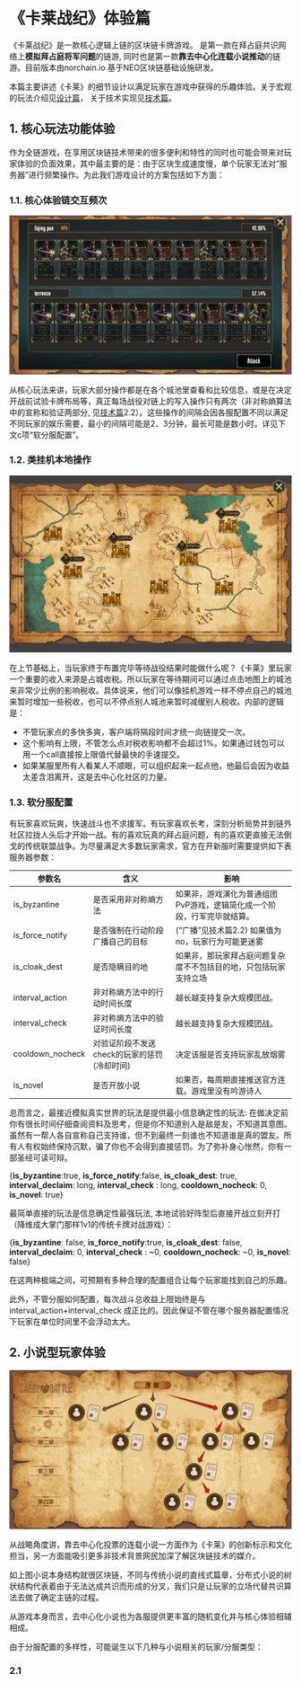 # 《卡莱战纪》体验篇



《卡莱战纪》是一款核心逻辑上链的区块链卡牌游戏。 是第一款在拜占庭共识网络上**模拟拜占庭将军问题**的链游, 同时也是第一款**靠去中心化连载小说推动**的链游。目前版本由norchain.io 基于NEO区块链基础设施研发。

本篇主要讲述《卡莱》的细节设计以满足玩家在游戏中获得的乐趣体验。关于宏观的玩法介绍见[设计篇](https://github.com/norchain/NEOCarryBattle/blob/master/%E5%8D%A1%E8%8E%B1%E6%88%98%E7%BA%AA-%E8%AE%BE%E8%AE%A1.md)， 关于技术实现见[技术篇](https://github.com/norchain/NEOCarryBattle/blob/master/%E5%8D%A1%E8%8E%B1%E6%88%98%E7%BA%AA-%E6%8A%80%E6%9C%AF.md)。



## 1. 核心玩法功能体验

作为全链游戏，在享用区块链技术带来的很多便利和特性的同时也可能会带来对玩家体验的负面效果，其中最主要的是：由于区块生成速度慢，单个玩家无法对“服务器”进行频繁操作。为此我们游戏设计的方案包括如下方面：

### 1.1. 核心体验链交互频次

![battle](pics/battle.jpg)

从核心玩法来讲，玩家大部分操作都是在各个城池里查看和比较信息，或是在决定开战前试验卡牌布局等，真正每场战役对链上的写入操作只有两次（非对称熵算法中的宣称和验证两部分, 见[技术篇](https://github.com/norchain/NEOCarryBattle/blob/master/%E5%8D%A1%E8%8E%B1%E6%88%98%E7%BA%AA-%E6%8A%80%E6%9C%AF.md)2.2）。这些操作的间隔会因各服配置不同以满足不同玩家的娱乐需要，最小的间隔可能是2、3分钟，最长可能是数小时。详见下文c项“软分服配置”。

### 1.2. 类挂机本地操作

![map](pics/map.jpg)

在上节基础上，当玩家终于布置完毕等待战役结果时能做什么呢？《卡莱》里玩家一个重要的收入来源是占城收税。所以玩家在等待期间可以通过点击地图上的城池来非常少比例的影响税收。具体说来，他们可以像挂机游戏一样不停点自己的城池来暂时增加一些税收，也可以不停点别人城池来暂时减缓别人税收。内部的逻辑是：

* 不管玩家点的多快多爽，客户端将隔段时间才统一向链提交一次。
* 这个影响有上限，不管怎么点对税收影响都不会超过1%。如果通过钱包可以用一个call直接按上限值代替最快的手速提交。
* 如果某服里所有人看某人不顺眼，可以组织起来一起点他，他最后会因为收益太差含泪离开，这是去中心化社区的力量。

### 1.3. 软分服配置

有玩家喜欢玩爽，快速战斗也不求援军。有玩家喜欢长考，深刻分析局势并到链外社区拉拢人头后才开始一战。有的喜欢玩真的拜占庭问题，有的喜欢更直接无法倒戈的传统联盟战争。为尽量满足大多数玩家需求，官方在开新服时需要提供如下表服务器参数：

| 参数名           | 含义                                        | 影响                                                         |
| ---------------- | ------------------------------------------- | ------------------------------------------------------------ |
| is_byzantine     | 是否采用非对称熵方法                        | 如果非，游戏演化为普通组团PvP游戏，逻辑简化成一个阶段，行军完毕就结算。 |
| is_force_notify  | 是否强制在行动阶段广播自己的目标            | (“广播”见技术篇2.2) 如果值为no，玩家行为可能更迷雾           |
| is_cloak_dest    | 是否隐瞒目的地                              | 如果非，那玩家拜占庭问题复杂度不不包括目的地，只包括玩家支持立场 |
| interval_action  | 非对称熵方法中的行动时间长度                | 越长越支持复杂大规模团战。                                   |
| interval_check   | 非对称熵方法中的验证时间长度                | 越长越支持复杂大规模团战。                                   |
| cooldown_nocheck | 对验证阶段不发送check的玩家的惩罚(冷却时间) | 决定该服是否支持玩家乱放烟雾                                 |
| is_novel         | 是否开放小说                                | 如果否，每周期直接推送官方连载。游戏里没有吟游诗人           |

总而言之，最接近模拟真实世界的玩法是提供最小信息确定性的玩法: 在做决定前你有很长时间仔细查阅资料及思考，但是你不知道别人是敌是友，不知道其意图。虽然有一帮人各自宣称自己支持谁，但不到最终一刻谁也不知道谁是真的盟友。所有人有权始终保持沉默，骗了你也不会得到直接惩罚。为了弥补身心怅然，你有一部圣经可读可辩。

{**is_byzantine**:true, **is_force_notify**:false, **is_cloak_dest**: true, **interval_declaim**: long, **interval_check** : long, **cooldown_nocheck**: 0, **is_novel**: true}

最简单直接的玩法是信息确定性最强玩法, 本地试验好阵型后直接开战立刻开打（降维成大掌门那样1v1的传统卡牌对战游戏）：

{**is_byzantine**: false, **is_force_notify**:true, **is_cloak_dest**: false, **interval_declaim**: 0, **interval_check** : ~0, **cooldown_nocheck**: ~0, **is_novel**: false}

在这两种极端之间，可预期有多种合理的配置组合让每个玩家能找到自己的乐趣。

此外，不管分服如何配置，每次战斗总收益上限始终是与interval_action+interval_check 成正比的。因此保证不管在哪个服务器配置情况下玩家在单位时间里不会浮动太大。



## 2. 小说型玩家体验

![novelTree](pics/novelTree.jpeg)

从战略角度讲，靠去中心化投票的连载小说一方面作为《卡莱》的创新标示和文化担当，另一方面能吸引更多非技术背景网民加深了解区块链技术的媒介。

如上图小说本身结构就很区块链，不同与传统小说的直线式篇章，分布式小说的树状结构代表着由于无法达成共识而形成的分叉，我们只是让玩家的立场代替共识算法去做了确定主链的过程。

从游戏本身而言，去中心化小说也为各服提供更丰富的随机变化并与核心体验相辅相成。

由于分服配置的多样性，可能诞生以下几种与小说相关的玩家/分服类型：

### 2.1


